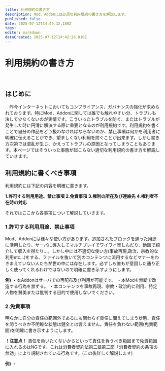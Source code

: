 ```yaml
---
title: 利用規約の書き方
description: Mod、Addonには必須な利用規約の書き方を解説します。
published: false
date: 2025-07-12T14:49:12.180Z
tags: 
editor: markdown
dateCreated: 2025-07-12T14:42:26.810Z
---
```


# 利用規約の書き方
&nbsp;
## はじめに
　昨今インターネットにおいてもコンプライアンス、ガバナンスの強化が求められております。特にMod、Addonに関しては誰でも触れやすい分、トラブルも決して少なくないのが実情です。こういったトラブルを防ぐ、またはトラブルが発生した時に円滑に解決する際に重要となるのが利用規約です。利用規約を書くことで自分の作品をどう扱わなければならないのか、禁止事項は何かを利用者に明確に伝えることができ、望ましくない利用を防ぐことが出来ます。しかし書き方次第では混乱が生じ、かえってトラブルの原因となってしまうこともあります。本ページではそういった事態が起こらない適切な利用規約の書き方を解説していきます。
&nbsp;
## 利用規約に書くべき事項
利用規約には下記の内容を明確に書きます。

**1.許可する利用用途、禁止事項**
**2.免責事項**
**3.権利の所在及び連絡先**
**4.権利者不在時の対応**

それではここから各事項について解説していきます。

### 1.許可する利用用途、禁止事項
Mod、Addonには様々な使い方があります。追加されたブロックを違った用途に活用したり、サーバに導入してマルチプレイでワイワイ楽しんだり、動画で紹介して収入を得たり...。しかし中には不適切な使い方(事故再現,政治、宗教的な利用etc...)をする、ファイルを抜いて別のコンテンツに流用するなどマナーをわきまえていない人たちが世の中には存在します。必ずしも誰もが意図した通り正しく使ってくれるわけではないので明確に書き示すようにします。

**例)**
・本Addonはサーバでの再配布及び利用が可能です。
・本Modを無断で改造する行為を禁ずる。
・本コンテンツを事故再現、宗教・政治的に利用、特定人物を賛美または批判する目的で使用しないでください。

### 2.免責事項
明らかに自分の責任の範囲外であるにも関わらず責任に問えてしまう状態、責任を問うべきか不明瞭な状態は健全とは言えません。責任を負わない範囲(免責範囲)を明確に書き示すようにします。

**！注意点！**
責任を負いたくないからといって責任を負うべき範囲まで免責範囲に入れるのはNGです。これは消費者契約法第二章第二節「消費者契約の条項の無効」により規制されている行為です。(この後詳しく解説します)

**例)**
・